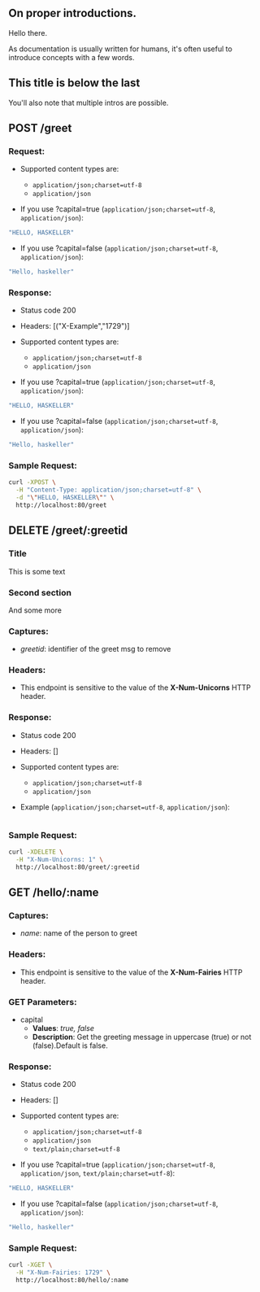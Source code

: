 ## On proper introductions.

Hello there.

As documentation is usually written for humans, it's often useful to introduce concepts with a few words.

## This title is below the last

You'll also note that multiple intros are possible.

## POST /greet

### Request:

- Supported content types are:

    - `application/json;charset=utf-8`
    - `application/json`

- If you use ?capital=true (`application/json;charset=utf-8`, `application/json`):

```javascript
"HELLO, HASKELLER"
```

- If you use ?capital=false (`application/json;charset=utf-8`, `application/json`):

```javascript
"Hello, haskeller"
```

### Response:

- Status code 200
- Headers: [("X-Example","1729")]

- Supported content types are:

    - `application/json;charset=utf-8`
    - `application/json`

- If you use ?capital=true (`application/json;charset=utf-8`, `application/json`):

```javascript
"HELLO, HASKELLER"
```

- If you use ?capital=false (`application/json;charset=utf-8`, `application/json`):

```javascript
"Hello, haskeller"
```

### Sample Request:

```bash
curl -XPOST \
  -H "Content-Type: application/json;charset=utf-8" \
  -d "\"HELLO, HASKELLER\"" \
  http://localhost:80/greet
```

## DELETE /greet/:greetid

### Title

This is some text

### Second section

And some more

### Captures:

- *greetid*: identifier of the greet msg to remove

### Headers:

- This endpoint is sensitive to the value of the **X-Num-Unicorns** HTTP header.

### Response:

- Status code 200
- Headers: []

- Supported content types are:

    - `application/json;charset=utf-8`
    - `application/json`

- Example (`application/json;charset=utf-8`, `application/json`):

```javascript

```

### Sample Request:

```bash
curl -XDELETE \
  -H "X-Num-Unicorns: 1" \
  http://localhost:80/greet/:greetid
```

## GET /hello/:name

### Captures:

- *name*: name of the person to greet

### Headers:

- This endpoint is sensitive to the value of the **X-Num-Fairies** HTTP header.

### GET Parameters:

- capital
     - **Values**: *true, false*
     - **Description**: Get the greeting message in uppercase (true) or not (false).Default is false.


### Response:

- Status code 200
- Headers: []

- Supported content types are:

    - `application/json;charset=utf-8`
    - `application/json`
    - `text/plain;charset=utf-8`

- If you use ?capital=true (`application/json;charset=utf-8`, `application/json`, `text/plain;charset=utf-8`):

```javascript
"HELLO, HASKELLER"
```

- If you use ?capital=false (`application/json;charset=utf-8`, `application/json`):

```javascript
"Hello, haskeller"
```

### Sample Request:

```bash
curl -XGET \
  -H "X-Num-Fairies: 1729" \
  http://localhost:80/hello/:name
```


